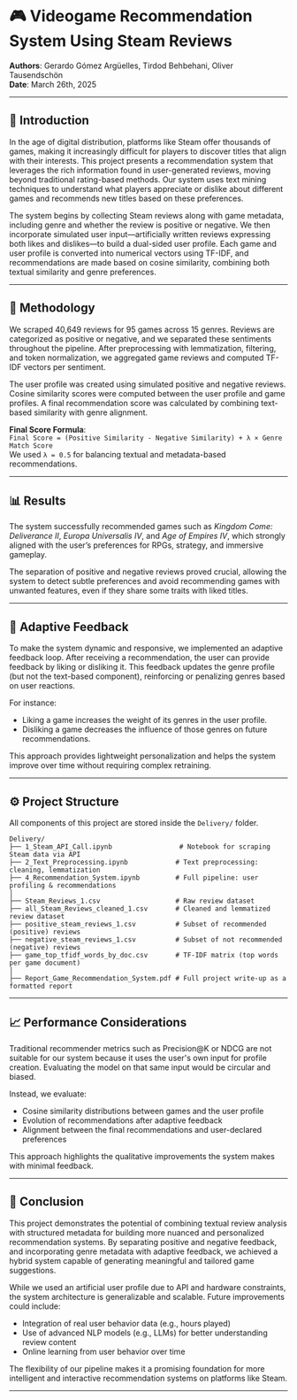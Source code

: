 # 🎮 Videogame Recommendation System Using Steam Reviews

**Authors**: Gerardo Gómez Argüelles, Tirdod Behbehani, Oliver Tausendschön  
**Date**: March 26th, 2025

---

## 📌 Introduction

In the age of digital distribution, platforms like Steam offer thousands of games, making it increasingly difficult for players to discover titles that align with their interests. This project presents a recommendation system that leverages the rich information found in user-generated reviews, moving beyond traditional rating-based methods. Our system uses text mining techniques to understand what players appreciate or dislike about different games and recommends new titles based on these preferences.

The system begins by collecting Steam reviews along with game metadata, including genre and whether the review is positive or negative. We then incorporate simulated user input—artificially written reviews expressing both likes and dislikes—to build a dual-sided user profile. Each game and user profile is converted into numerical vectors using TF-IDF, and recommendations are made based on cosine similarity, combining both textual similarity and genre preferences.

---

## 🧠 Methodology

We scraped 40,649 reviews for 95 games across 15 genres. Reviews are categorized as positive or negative, and we separated these sentiments throughout the pipeline. After preprocessing with lemmatization, filtering, and token normalization, we aggregated game reviews and computed TF-IDF vectors per sentiment.

The user profile was created using simulated positive and negative reviews. Cosine similarity scores were computed between the user profile and game profiles. A final recommendation score was calculated by combining text-based similarity with genre alignment.

**Final Score Formula**:  
`Final Score = (Positive Similarity - Negative Similarity) + λ × Genre Match Score`  
We used `λ = 0.5` for balancing textual and metadata-based recommendations.

---

## 📊 Results

The system successfully recommended games such as *Kingdom Come: Deliverance II*, *Europa Universalis IV*, and *Age of Empires IV*, which strongly aligned with the user’s preferences for RPGs, strategy, and immersive gameplay.

The separation of positive and negative reviews proved crucial, allowing the system to detect subtle preferences and avoid recommending games with unwanted features, even if they share some traits with liked titles.

---

## 🔁 Adaptive Feedback

To make the system dynamic and responsive, we implemented an adaptive feedback loop. After receiving a recommendation, the user can provide feedback by liking or disliking it. This feedback updates the genre profile (but not the text-based component), reinforcing or penalizing genres based on user reactions.

For instance:
- Liking a game increases the weight of its genres in the user profile.
- Disliking a game decreases the influence of those genres on future recommendations.

This approach provides lightweight personalization and helps the system improve over time without requiring complex retraining.

---

## ⚙️ Project Structure

All components of this project are stored inside the `Delivery/` folder.





```plaintext
Delivery/
├── 1_Steam_API_Call.ipynb                 # Notebook for scraping Steam data via API
├── 2_Text_Preprocessing.ipynb            # Text preprocessing: cleaning, lemmatization
├── 4_Recommendation_System.ipynb         # Full pipeline: user profiling & recommendations
│
├── Steam_Reviews_1.csv                   # Raw review dataset
├── all_Steam_Reviews_cleaned_1.csv       # Cleaned and lemmatized review dataset
├── positive_steam_reviews_1.csv          # Subset of recommended (positive) reviews
├── negative_steam_reviews_1.csv          # Subset of not recommended (negative) reviews
├── game_top_tfidf_words_by_doc.csv       # TF-IDF matrix (top words per game document)
│
├── Report_Game_Recommendation_System.pdf # Full project write-up as a formatted report
```

---

## 📈 Performance Considerations

Traditional recommender metrics such as Precision@K or NDCG are not suitable for our system because it uses the user's own input for profile creation. Evaluating the model on that same input would be circular and biased.

Instead, we evaluate:
- Cosine similarity distributions between games and the user profile
- Evolution of recommendations after adaptive feedback
- Alignment between the final recommendations and user-declared preferences

This approach highlights the qualitative improvements the system makes with minimal feedback.

---

## 💬 Conclusion

This project demonstrates the potential of combining textual review analysis with structured metadata for building more nuanced and personalized recommendation systems. By separating positive and negative feedback, and incorporating genre metadata with adaptive feedback, we achieved a hybrid system capable of generating meaningful and tailored game suggestions.

While we used an artificial user profile due to API and hardware constraints, the system architecture is generalizable and scalable. Future improvements could include:
- Integration of real user behavior data (e.g., hours played)
- Use of advanced NLP models (e.g., LLMs) for better understanding review content
- Online learning from user behavior over time

The flexibility of our pipeline makes it a promising foundation for more intelligent and interactive recommendation systems on platforms like Steam.

---
